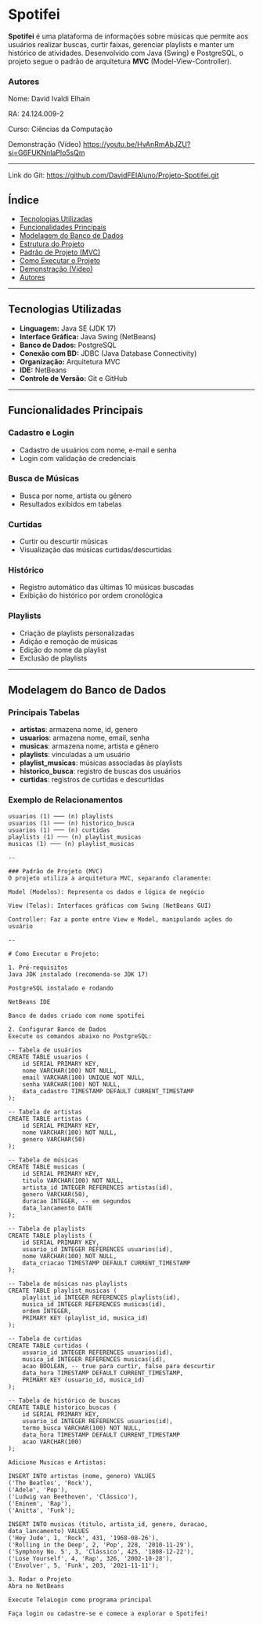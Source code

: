 # Spotifei

**Spotifei** é uma plataforma de informações sobre músicas que permite aos usuários realizar buscas, curtir faixas, gerenciar playlists e manter um histórico de atividades. Desenvolvido com Java (Swing) e PostgreSQL, o projeto segue o padrão de arquitetura **MVC** (Model-View-Controller).

### Autores
Nome: David Ivaldi Elhain

RA: 24.124.009-2

Curso: Ciências da Computação

Demonstração (Vídeo)
https://youtu.be/HvAnRmAbJZU?si=G6FUKNnlaPlo5sQm

---
Link do Git: https://github.com/DavidFEIAluno/Projeto-Spotifei.git
## Índice

- [Tecnologias Utilizadas](#tecnologias-utilizadas)
- [Funcionalidades Principais](#funcionalidades-principais)
- [Modelagem do Banco de Dados](#modelagem-do-banco-de-dados)
- [Estrutura do Projeto](#estrutura-do-projeto)
- [Padrão de Projeto (MVC)](#padrão-de-projeto-mvc)
- [Como Executar o Projeto](#como-executar-o-projeto)
- [Demonstração (Vídeo)](#demonstração-vídeo)
- [Autores](#autores)

---

## Tecnologias Utilizadas

- **Linguagem:** Java SE (JDK 17)
- **Interface Gráfica:** Java Swing (NetBeans)
- **Banco de Dados:** PostgreSQL
- **Conexão com BD:** JDBC (Java Database Connectivity)
- **Organização:** Arquitetura MVC
- **IDE:** NetBeans
- **Controle de Versão:** Git e GitHub

---

## Funcionalidades Principais

### Cadastro e Login
- Cadastro de usuários com nome, e-mail e senha
- Login com validação de credenciais

### Busca de Músicas
- Busca por nome, artista ou gênero
- Resultados exibidos em tabelas

### Curtidas
- Curtir ou descurtir músicas
- Visualização das músicas curtidas/descurtidas

### Histórico
- Registro automático das últimas 10 músicas buscadas
- Exibição do histórico por ordem cronológica

### Playlists
- Criação de playlists personalizadas
- Adição e remoção de músicas
- Edição do nome da playlist
- Exclusão de playlists

---

## Modelagem do Banco de Dados

### Principais Tabelas

- **artistas**: armazena nome, id, genero
- **usuarios**: armazena nome, email, senha
- **musicas**: armazena nome, artista e gênero
- **playlists**: vinculadas a um usuário
- **playlist_musicas**: músicas associadas às playlists
- **historico_busca**: registro de buscas dos usuários
- **curtidas**: registros de curtidas e descurtidas

### Exemplo de Relacionamentos

```text
usuarios (1) ─── (n) playlists
usuarios (1) ─── (n) historico_busca
usuarios (1) ─── (n) curtidas
playlists (1) ─── (n) playlist_musicas
musicas (1) ─── (n) playlist_musicas

--

### Padrão de Projeto (MVC)
O projeto utiliza a arquitetura MVC, separando claramente:

Model (Modelos): Representa os dados e lógica de negócio

View (Telas): Interfaces gráficas com Swing (NetBeans GUI)

Controller: Faz a ponte entre View e Model, manipulando ações do usuário

--

# Como Executar o Projeto:

1. Pré-requisitos
Java JDK instalado (recomenda-se JDK 17)

PostgreSQL instalado e rodando

NetBeans IDE

Banco de dados criado com nome spotifei

2. Configurar Banco de Dados
Execute os comandos abaixo no PostgreSQL:

-- Tabela de usuários
CREATE TABLE usuarios (
    id SERIAL PRIMARY KEY,
    nome VARCHAR(100) NOT NULL,
    email VARCHAR(100) UNIQUE NOT NULL,
    senha VARCHAR(100) NOT NULL,
    data_cadastro TIMESTAMP DEFAULT CURRENT_TIMESTAMP
);

-- Tabela de artistas
CREATE TABLE artistas (
    id SERIAL PRIMARY KEY,
    nome VARCHAR(100) NOT NULL,
    genero VARCHAR(50)
);

-- Tabela de músicas
CREATE TABLE musicas (
    id SERIAL PRIMARY KEY,
    titulo VARCHAR(100) NOT NULL,
    artista_id INTEGER REFERENCES artistas(id),
    genero VARCHAR(50),
    duracao INTEGER, -- em segundos
    data_lancamento DATE
);

-- Tabela de playlists
CREATE TABLE playlists (
    id SERIAL PRIMARY KEY,
    usuario_id INTEGER REFERENCES usuarios(id),
    nome VARCHAR(100) NOT NULL,
    data_criacao TIMESTAMP DEFAULT CURRENT_TIMESTAMP
);

-- Tabela de músicas nas playlists
CREATE TABLE playlist_musicas (
    playlist_id INTEGER REFERENCES playlists(id),
    musica_id INTEGER REFERENCES musicas(id),
    ordem INTEGER,
    PRIMARY KEY (playlist_id, musica_id)
);

-- Tabela de curtidas
CREATE TABLE curtidas (
    usuario_id INTEGER REFERENCES usuarios(id),
    musica_id INTEGER REFERENCES musicas(id),
    acao BOOLEAN, -- true para curtir, false para descurtir
    data_hora TIMESTAMP DEFAULT CURRENT_TIMESTAMP,
    PRIMARY KEY (usuario_id, musica_id)
);

-- Tabela de histórico de buscas
CREATE TABLE historico_buscas (
    id SERIAL PRIMARY KEY,
    usuario_id INTEGER REFERENCES usuarios(id),
    termo_busca VARCHAR(100) NOT NULL,
    data_hora TIMESTAMP DEFAULT CURRENT_TIMESTAMP
    acao VARCHAR(100)
);

Adicione Musicas e Artistas:

INSERT INTO artistas (nome, genero) VALUES
('The Beatles', 'Rock'),
('Adele', 'Pop'),
('Ludwig van Beethoven', 'Clássico'),
('Eminem', 'Rap'),
('Anitta', 'Funk');

INSERT INTO musicas (titulo, artista_id, genero, duracao, data_lancamento) VALUES
('Hey Jude', 1, 'Rock', 431, '1968-08-26'),
('Rolling in the Deep', 2, 'Pop', 228, '2010-11-29'),
('Symphony No. 5', 3, 'Clássico', 425, '1808-12-22'),
('Lose Yourself', 4, 'Rap', 326, '2002-10-28'),
('Envolver', 5, 'Funk', 203, '2021-11-11');

3. Rodar o Projeto
Abra no NetBeans

Execute TelaLogin como programa principal

Faça login ou cadastre-se e comece a explorar o Spotifei!
